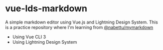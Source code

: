 # vue-lds-markdown
A simple markdown editor using Vue.js and Lightning Design System. This is a practice repository where I'm learning from [@nabettu/mymarkdown](https://github.com/nabettu/mymarkdown)

* Using Vue CLI 3
* Using Lightning Design System
